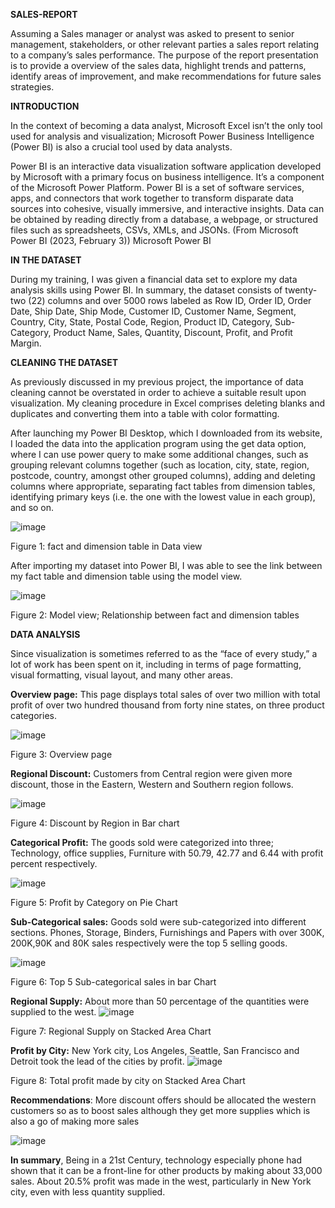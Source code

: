**SALES-REPORT** 

Assuming a Sales manager or analyst was asked to present to senior management, stakeholders, or other relevant parties a sales report relating to a company’s sales performance. The purpose of the report presentation is to provide a overview of the sales data, highlight trends and patterns, identify areas of improvement, and make recommendations for future sales strategies.

**INTRODUCTION**

In the context of becoming a data analyst, Microsoft Excel isn’t the only tool used for analysis and visualization; Microsoft Power Business Intelligence (Power BI) is also a crucial tool used by data analysts.

Power BI is an interactive data visualization software application developed by Microsoft with a primary focus on business intelligence. It’s a component of the Microsoft Power Platform. Power BI is a set of software services, apps, and connectors that work together to transform disparate data sources into cohesive, visually immersive, and interactive insights. Data can be obtained by reading directly from a database, a webpage, or structured files such as spreadsheets, CSVs, XMLs, and JSONs. (From Microsoft Power BI (2023, February 3)) Microsoft Power BI

**IN THE DATASET**

During my training, I was given a financial data set to explore my data analysis skills using Power BI. In summary, the dataset consists of twenty-two (22) columns and over 5000 rows labeled as Row ID, Order ID, Order Date, Ship Date, Ship Mode, Customer ID, Customer Name, Segment, Country, City, State, Postal Code, Region, Product ID, Category, Sub-Category, Product Name, Sales, Quantity, Discount, Profit, and Profit Margin.

**CLEANING THE DATASET**

As previously discussed in my previous project, the importance of data cleaning cannot be overstated in order to achieve a suitable result upon visualization. My cleaning procedure in Excel comprises deleting blanks and duplicates and converting them into a table with color formatting.

After launching my Power BI Desktop, which I downloaded from its website, I loaded the data into the application program using the get data option, where I can use power query to make some additional changes, such as grouping relevant columns together (such as location, city, state, region, postcode, country, amongst other grouped columns), adding and deleting columns where appropriate, separating fact tables from dimension tables, identifying primary keys (i.e. the one with the lowest value in each group), and so on.

![image](https://user-images.githubusercontent.com/124578882/222845029-d70a9bab-98fc-4ae3-92c9-a1b7d1dc751a.png)
            
Figure 1: fact and dimension table in Data view

After importing my dataset into Power BI, I was able to see the link between my fact table and dimension table using the model view.

![image](https://user-images.githubusercontent.com/124578882/222846498-87ac1989-ba95-4abd-b2ee-219c4f0d0b1c.png)

Figure 2: Model view; Relationship between fact and dimension tables

**DATA ANALYSIS**

Since visualization is sometimes referred to as the “face of every study,” a lot of work has been spent on it, including in terms of page formatting, visual formatting, visual layout, and many other areas.

**Overview page:** This page displays total sales of over two million with total profit of over two hundred thousand from forty nine states, on three product categories.

![image](https://user-images.githubusercontent.com/124578882/222846964-31c63597-95b8-49fa-99df-611899ff78c1.png)

Figure 3: Overview page

**Regional Discount:** Customers from Central region were given more discount, those in the Eastern, Western and Southern region follows.

![image](https://user-images.githubusercontent.com/124578882/222847105-a6a7b3ad-9147-4666-8028-7ffe554b992e.png)

Figure 4: Discount by Region in Bar chart

**Categorical Profit:** The goods sold were categorized into three; Technology, office supplies, Furniture with 50.79, 42.77 and 6.44 with profit percent respectively.

![image](https://user-images.githubusercontent.com/124578882/222847182-404d2901-92e5-46c6-a493-6b28601feb22.png)

Figure 5: Profit by Category on Pie Chart

**Sub-Categorical sales:** Goods sold were sub-categorized into different sections. Phones, Storage, Binders, Furnishings and Papers with over 300K, 200K,90K and 80K sales respectively were the top 5 selling goods.

![image](https://user-images.githubusercontent.com/124578882/222848054-5f01dc1f-e79a-482b-98fc-aaeac90e2f12.png)

Figure 6: Top 5 Sub-categorical sales in bar Chart

**Regional Supply:** About more than 50 percentage of the quantities were supplied to the west.
![image](https://user-images.githubusercontent.com/124578882/222848271-ed4dcf0d-3977-44f7-bc58-7f1ba5fea0b9.png)

Figure 7: Regional Supply on Stacked Area Chart

**Profit by City:** New York city, Los Angeles, Seattle, San Francisco and Detroit took the lead of the cities by profit.
![image](https://user-images.githubusercontent.com/124578882/222848344-21d11f83-7a80-43a6-8235-8ae83198206b.png)

Figure 8: Total profit made by city on Stacked Area Chart

**Recommendations**: More discount offers should be allocated the western customers so as to boost sales although they get more supplies which is also a go of making more sales

![image](https://user-images.githubusercontent.com/124578882/222848474-c7928a33-fecf-4a30-8317-71648b04dc84.png)

**In summary**, Being in a 21st Century, technology especially phone had shown that it can be a front-line for other products by making about 33,000 sales. About 20.5% profit was made in the west, particularly in New York city, even with less quantity supplied.
